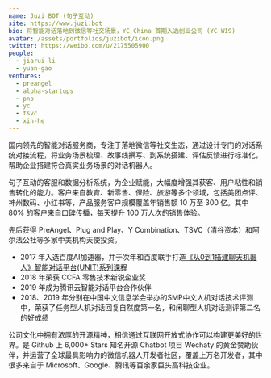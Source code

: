 ```yaml
---
name: Juzi BOT (句子互动)
site: https://www.juzi.bot
bio: 将智能对话落地到微信等社交场景，YC China 首期入选创业公司 (YC W19)
avatar: /assets/portfolios/juzibot/icon.png
twitter: https://weibo.com/u/2175505900
people:
  - jiarui-li
  - yuan-gao
ventures:
  - preangel
  - alpha-startups
  - pnp
  - yc
  - tsvc
  - xin-he
---
```


国内领先的智能对话服务商，专注于落地微信等社交生态，通过设计专门的对话系统对接流程，将业务场景梳理、故事线撰写、到系统搭建、评估反馈进行标准化，帮助企业搭建符合真实业务场景的对话机器人。

句子互动的客服和数据分析系统，为企业赋能，大幅度增强其获客、用户粘性和销售转化的能力。客户来自教育、新零售、保险、旅游等多个领域，包括美团点评、神州数码、小红书等，产品服务客户规模覆盖年销售额 10 万至 300 亿。其中 80% 的客户来自口碑传播，每天提升 100 万人次的销售体验。

先后获得 PreAngel、Plug and Play、Y Combination、TSVC（清谷资本）和阿尔法公社等多家中美机构天使投资。

- 2017 年入选百度AI加速器，并于次年和百度联手打造[《从0到1搭建聊天机器人》智能对话平台(UNIT)系列课程](https://ai.baidu.com/support/video)
- 2018 年荣获 CCFA 零售技术新锐企业奖
- 2019 年成为腾讯云智能对话平台合作伙伴
- 2018、2019 年分别在中国中文信息学会举办的SMP中文人机对话技术评测中，荣获了任务型人机对话回复自然度第一名，和闲聊型人机对话测评第二名的好成绩

公司文化中拥有浓厚的开源精神，相信通过互联网开放式协作可以构建更美好的世界。是 Github 上 6,000+ Stars 知名开源 Chatbot 项目 Wechaty 的黄金赞助伙伴，并运营了全球最具影响力的微信机器人开发者社区，覆盖上万名开发者，其中很多来自于 Microsoft、Google、腾讯等百余家巨头高科技企业。
